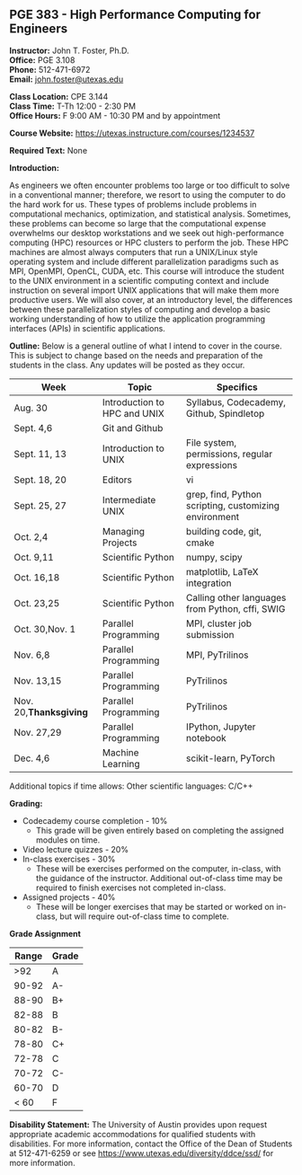 <!--
.. title: Syllabus
.. slug: index
.. date: 2014-08-10 21:40:03 UTC-05:00
.. template: notitle.tmpl
.. description: PGE 383 - High Performance Computing syllabus page
-->

## PGE 383 - High Performance Computing for Engineers

**Instructor:** John T. Foster, Ph.D.  
**Office:** PGE 3.108  
**Phone:** 512-471-6972  
**Email:** [john.foster@utexas.edu](mailto:john.foster@.utexas.edu)  

**Class Location:** CPE 3.144  
**Class Time:** T-Th 12:00 - 2:30 PM  
**Office Hours:** F 9:00 AM - 10:30 PM and by appointment   

**Course Website:** 
<https://utexas.instructure.com/courses/1234537>

**Required Text:** None

**Introduction:**

As engineers we often encounter problems too large or too difficult to solve in a conventional manner; therefore, we resort to using the computer to do the hard work for us. These types of problems include problems in computational mechanics, optimization, and statistical analysis. Sometimes, these problems can become so large that the computational expense overwhelms our desktop workstations and we seek out high-performance computing (HPC) resources or HPC clusters to perform the job. These HPC machines are almost always computers that run a UNIX/Linux style operating system and include different parallelization paradigms such as MPI, OpenMPI, OpenCL, CUDA, etc. This course will introduce the student to the UNIX environment in a scientific computing context and include instruction on several import UNIX applications that will make them more productive users. We will also cover, at an introductory level, the differences between these parallelization styles of computing and develop a basic working understanding of how to utilize the application programming interfaces (APIs) in scientific applications.

**Outline:** Below is a general outline of what I intend to cover in the course.  This is subject to change based on the needs and preparation of the students in the class.  Any updates will be posted as they occur.  


| Week | Topic | Specifics |
|------|-------|-----------|
| Aug. 30 | Introduction to HPC and UNIX | Syllabus, Codecademy, Github, Spindletop |
| Sept. 4,6 | Git and Github |  |
| Sept. 11, 13 | Introduction to UNIX | File system, permissions, regular expressions |
| Sept. 18, 20 | Editors | vi |
| Sept. 25, 27  | Intermediate UNIX | grep, find, Python scripting, customizing environment |
| Oct. 2,4 | Managing Projects | building code, git, cmake |
| Oct. 9,11 | Scientific Python | numpy, scipy | 
| Oct. 16,18   | Scientific Python | matplotlib, LaTeX integration |
| Oct. 23,25 | Scientific Python | Calling other languages from Python, cffi, SWIG |
| Oct. 30,Nov. 1 | Parallel Programming | MPI, cluster job submission |
| Nov. 6,8   | Parallel Programming | MPI, PyTrilinos |
| Nov. 13,15  | Parallel Programming | PyTrilinos |
| Nov. 20,**Thanksgiving** | Parallel Programming | PyTrilinos |
| Nov. 27,29 | Parallel Programming | IPython, Jupyter notebook |
| Dec. 4,6 | Machine Learning | scikit-learn, PyTorch |


Additional topics if time allows: Other scientific languages: C/C++

**Grading:**

 * Codecademy course completion - 10%
    * This grade will be given entirely based on completing the assigned modules on time.
 * Video lecture quizzes - 20%
 * In-class exercises - 30%
    * These will be exercises performed on the computer, in-class, with the guidance of the instructor. Additional out-of-class time may be required to finish exercises not completed in-class.
 * Assigned projects - 40%
    * These will be longer exercises that may be started or worked on in-class, but will require out-of-class time to complete.


**Grade Assignment**


|Range|Grade|
|-|-|
|>92| A  |
|90-92| A-  |
|88-90| B+  |
|82-88| B  |
|80-82| B-  |
|78-80| C+  |
|72-78| C  |
|70-72| C-  |
|60-70| D  |
|< 60| F  |  


**Disability Statement:** The University of Austin provides upon request appropriate academic accommodations for qualified students with disabilities. For more information, contact the Office of the Dean of Students at 512-471-6259 or see https://www.utexas.edu/diversity/ddce/ssd/ for more information.
